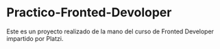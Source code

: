 # Practico-Fronted-Devoloper
Este es un proyecto realizado de la mano del curso de Fronted Developer impartido por Platzi.
